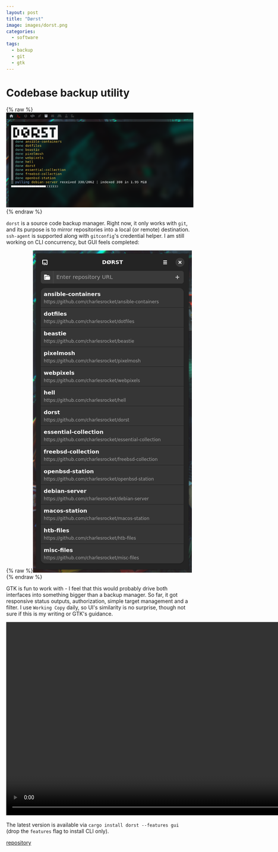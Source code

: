 ```yaml
---
layout: post
title: "Dørst"
image: images/dorst.png
categories:
  - software
tags:
  - backup
  - git
  - gtk
---
```

# Codebase backup utility

{% raw %}<img src="/images/dorst_cli-v0.8.png" alt="dorst cli screenshot">{% endraw %}

  `dorst` is a source code backup manager. Right now, it only works with `git`, and its purpose is to mirror repositories into a local (or remote) destination. `ssh-agent` is supported along with `gitconfig`'s credential helper. I am still working on CLI concurrency, but GUI feels completed:

{% raw %}<img src="/images/dorst_gui-v0.8.png" alt="dorst gui screenshot">{% endraw %}

GTK is fun to work with - I feel that this would probably drive both interfaces into something bigger than a backup manager. So far, it got responsive status outputs, authorization, simple target management and a filter. I use `Working Copy` daily, so UI's similarity is no surprise, though not sure if this is my writing or GTK's guidance.

<p><center><video height="520" autoplay controls>
  <source src="/videos/dorst-v0.8.mov" type="video/quicktime">
</video></center></p>

The latest version is available via `cargo install dorst --features gui` (drop the `features` flag to install CLI only).

[repository](https://github.com/charlesrocket/dorst)
